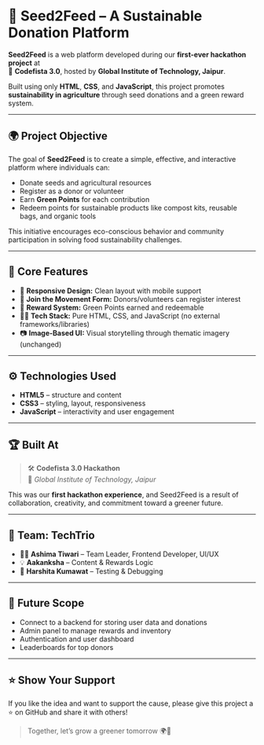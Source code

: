 # 🌱 Seed2Feed – A Sustainable Donation Platform

**Seed2Feed** is a web platform developed during our **first-ever hackathon project** at  
🎯 **Codefista 3.0**, hosted by **Global Institute of Technology, Jaipur**.  

Built using only **HTML**, **CSS**, and **JavaScript**, this project promotes **sustainability in agriculture** through seed donations and a green reward system.

---

## 🌍 Project Objective

The goal of **Seed2Feed** is to create a simple, effective, and interactive platform where individuals can:

- Donate seeds and agricultural resources
- Register as a donor or volunteer
- Earn **Green Points** for each contribution
- Redeem points for sustainable products like compost kits, reusable bags, and organic tools

This initiative encourages eco-conscious behavior and community participation in solving food sustainability challenges.

---

## 📌 Core Features

- 🌱 **Responsive Design:** Clean layout with mobile support  
- 📝 **Join the Movement Form:** Donors/volunteers can register interest  
- 🎁 **Reward System:** Green Points earned and redeemable  
- 🧑‍💻 **Tech Stack:** Pure HTML, CSS, and JavaScript (no external frameworks/libraries)  
- 📷 **Image-Based UI:** Visual storytelling through thematic imagery (unchanged)

---

## ⚙️ Technologies Used

- **HTML5** – structure and content  
- **CSS3** – styling, layout, responsiveness  
- **JavaScript** – interactivity and user engagement

---

## 🏆 Built At

> 🛠️ **Codefista 3.0 Hackathon**  
📍 *Global Institute of Technology, Jaipur*  

This was our **first hackathon experience**, and Seed2Feed is a result of collaboration, creativity, and commitment toward a greener future.

---

## 👥 Team: TechTrio

- 👩‍💻 **Ashima Tiwari** – Team Leader, Frontend Developer, UI/UX
- 💡 **Aakanksha** – Content & Rewards Logic
- 🧪 **Harshita Kumawat** – Testing & Debugging

---

## 🔖 Future Scope

- Connect to a backend for storing user data and donations
- Admin panel to manage rewards and inventory
- Authentication and user dashboard
- Leaderboards for top donors

---

## ⭐ Show Your Support

If you like the idea and want to support the cause, please give this project a ⭐ on GitHub and share it with others!

> Together, let’s grow a greener tomorrow 🌍🌾

